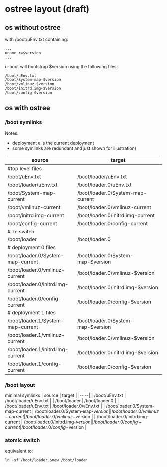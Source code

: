 # ostree layout (draft)

## os without ostree 

with /boot/uEnv.txt containing:
```
...
uname_r=$version
...
```

u-boot will bootstrap $version using the following files:
```
/boot/uEnv.txt
/boot/System-map-$version
/boot/vmlinuz-$version
/boot/initrd.img-$version
/boot/config-$version
```


## os with ostree

### /boot symlinks

Notes: 
- deployment `0` is the current deployment
- some symlinks are redundant and just shown for illustration)

| source | target |
|--|--|
|#top level files  |
| /boot/uEnv.txt | /boot/loader/uEnv.txt |
| /boot/loader/uEnv.txt | /boot/loader.0/uEnv.txt |
| /boot/System-map-current | /boot/loader.0/System-map-current |
| /boot/vmlinuz-current | /boot/loader.0/vmlinuz-current |
| /boot/initrd.img-current | /boot/loader.0/initrd.img-current |
| /boot/config-current | /boot/loader.0/config-current |
| # ze switch  |
| /boot/loader   | /boot/loader.0  | 
| # deployment 0 files | 
| /boot/loader.0/System-map-current | /boot/loader.0/System-map-$version |
| /boot/loader.0/vmlinuz-current | /boot/loader.0/vmlinuz-$version |
| /boot/loader.0/initrd.img-current | /boot/loader.0/initrd.img-$version |
| /boot/loader.0/config-current | /boot/loader.0/config-$version |
| # deployment 1 files | 
| /boot/loader.1/System-map-current | /boot/loader.0/System-map-$version |
| /boot/loader.1/vmlinuz-current | /boot/loader.0/vmlinuz-$version |
| /boot/loader.1/initrd.img-current | /boot/loader.0/initrd.img-$version |
| /boot/loader.1/config-current | /boot/loader.0/config-$version |


### /boot layout

minimal symlinks
| source | target |
|--|--|
| /boot/uEnv.txt | /boot/loader/uEnv.txt |
| /boot/loader   | /boot/loader.0  | 
| /boot/loader/uEnv.txt | /boot/loader.0/uEnv.txt |
| /boot/loader.0/System-map-current | /boot/loader.0/System-map-$version |
| /boot/loader.0/vmlinuz-current | /boot/loader.0/vmlinuz-$version |
| /boot/loader.0/initrd.img-current | /boot/loader.0/initrd.img-$version |
| /boot/loader.0/config-current | /boot/loader.0/config-$version |




### atomic switch

equivalent to:
```
ln -sf /boot/loader.$new /boot/loader
```

